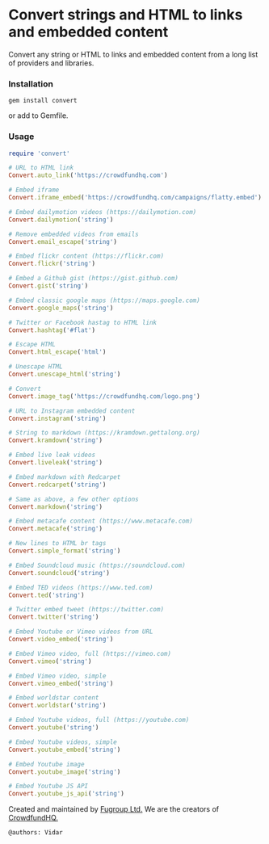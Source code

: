 # Convert strings and HTML to links and embedded content

Convert any string or HTML to links and embedded content from a long list of providers and libraries.

### Installation
```
gem install convert
```
or add to Gemfile.

### Usage

```ruby
require 'convert'

# URL to HTML link
Convert.auto_link('https://crowdfundhq.com')

# Embed iframe
Convert.iframe_embed('https://crowdfundhq.com/campaigns/flatty.embed')

# Embed dailymotion videos (https://dailymotion.com)
Convert.dailymotion('string')

# Remove embedded videos from emails
Convert.email_escape('string')

# Embed flickr content (https://flickr.com)
Convert.flickr('string')

# Embed a Github gist (https://gist.github.com)
Convert.gist('string')

# Embed classic google maps (https://maps.google.com)
Convert.google_maps('string')

# Twitter or Facebook hastag to HTML link
Convert.hashtag('#flat')

# Escape HTML
Convert.html_escape('html')

# Unescape HTML
Convert.unescape_html('string')

# Convert
Convert.image_tag('https://crowdfundhq.com/logo.png')

# URL to Instagram embedded content
Convert.instagram('string')

# String to markdown (https://kramdown.gettalong.org)
Convert.kramdown('string')

# Embed live leak videos
Convert.liveleak('string')

# Embed markdown with Redcarpet
Convert.redcarpet('string')

# Same as above, a few other options
Convert.markdown('string')

# Embed metacafe content (https://www.metacafe.com)
Convert.metacafe('string')

# New lines to HTML br tags
Convert.simple_format('string')

# Embed Soundcloud music (https://soundcloud.com)
Convert.soundcloud('string')

# Embed TED videos (https://www.ted.com)
Convert.ted('string')

# Twitter embed tweet (https://twitter.com)
Convert.twitter('string')

# Embed Youtube or Vimeo videos from URL
Convert.video_embed('string')

# Embed Vimeo video, full (https://vimeo.com)
Convert.vimeo('string')

# Embed Vimeo video, simple
Convert.vimeo_embed('string')

# Embed worldstar content
Convert.worldstar('string')

# Embed Youtube videos, full (https://youtube.com)
Convert.youtube('string')

# Embed Youtube videos, simple
Convert.youtube_embed('string')

# Embed Youtube image
Convert.youtube_image('string')

# Embed Youtube JS API
Convert.youtube_js_api('string')

```

Created and maintained by [Fugroup Ltd.](https://www.fugroup.net) We are the creators of [CrowdfundHQ.](https://crowdfundhq.com)

`@authors: Vidar`
